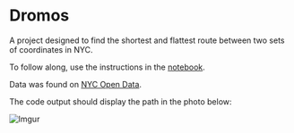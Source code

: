 # Dromos
A project designed to find the shortest and flattest route between two sets of coordinates in NYC.

To follow along, use the instructions in the [notebook](https://github.com/cvaf/dromos/blob/master/dromos.ipynb).  

Data was found on [NYC Open Data](https://data.cityofnewyork.us/Transportation/Elevation-points/szwg-xci6/data).

The code output should display the path in the photo below:

![Imgur](https://i.imgur.com/fvmruRA.png?1)
